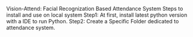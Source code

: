 Vision-Attend:
Facial Recognization Based Attendance System
Steps to install and use on local system
Step1: At first, install latest python version with a IDE to run Python.
Step2: Create a Specific Folder dedicated to attendance system.
